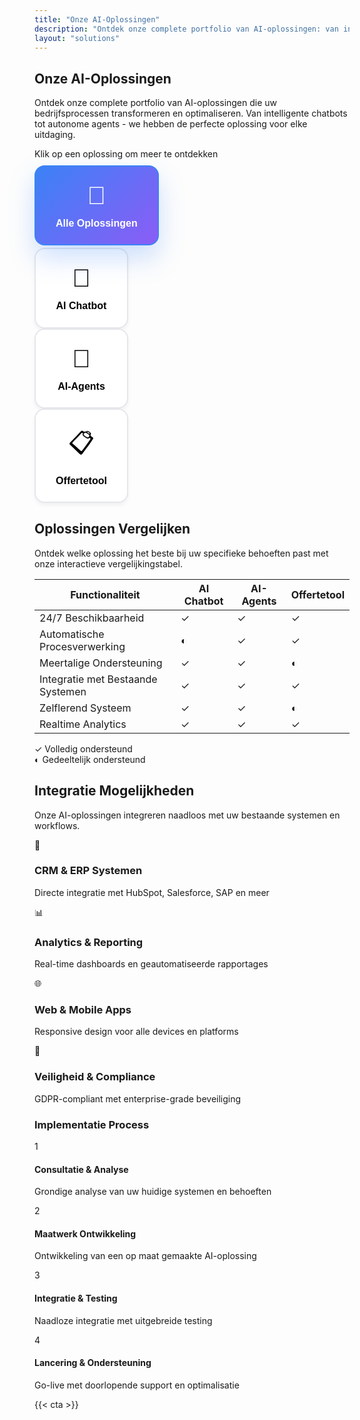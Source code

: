 ```yaml
---
title: "Onze AI-Oplossingen"
description: "Ontdek onze complete portfolio van AI-oplossingen: van intelligente chatbots tot autonome agents en slimme offertetools. Kies de perfecte oplossing voor uw bedrijf."
layout: "solutions"
---
```


<!-- Interactive Solutions Hero -->
<section class="py-20 bg-gradient-to-br from-blue-50 via-indigo-50 to-purple-50 overflow-hidden">
<div class="absolute inset-0 bg-grid-pattern opacity-10"></div>
<div class="container mx-auto px-4 sm:px-6 lg:px-8 max-w-7xl relative">
<div class="text-center mb-16">
<h1 class="text-5xl md:text-6xl font-bold text-gray-900 mb-6">
Onze <span class="text-transparent bg-clip-text bg-gradient-to-r from-blue-600 via-purple-600 to-indigo-600">AI-Oplossingen</span>
</h1>
<p class="text-xl md:text-2xl text-gray-600 max-w-4xl mx-auto mb-8 leading-relaxed">
Ontdek onze complete portfolio van AI-oplossingen die uw bedrijfsprocessen transformeren en optimaliseren. Van intelligente chatbots tot autonome agents - we hebben de perfecte oplossing voor elke uitdaging.
</p>
<p class="text-lg text-blue-600 font-semibold">Klik op een oplossing om meer te ontdekken</p>
</div>
</div>
</section>

<!-- Interactive Solutions Selector -->
<section class="py-20 bg-white">
<div class="container mx-auto px-4 sm:px-6 lg:px-8 max-w-7xl">
<div class="mb-16">
<div class="flex flex-wrap justify-center gap-6 mb-16">
<button class="solution-btn active" data-solution="all">
<span class="solution-icon">🌟</span>
<span class="solution-label">Alle Oplossingen</span>
</button>
<button class="solution-btn" data-solution="chatbot">
<span class="solution-icon">💬</span>
<span class="solution-label">AI Chatbot</span>
</button>
<button class="solution-btn" data-solution="agents">
<span class="solution-icon">🤖</span>
<span class="solution-label">AI-Agents</span>
</button>
<button class="solution-btn" data-solution="offertetool">
<span class="solution-icon">📋</span>
<span class="solution-label">Offertetool</span>
</button>
</div>
</div>

<!-- Solutions Grid -->
<div id="solutions-container" class="grid grid-cols-1 lg:grid-cols-3 gap-8">
<!-- Solutions will be dynamically populated -->
</div>
</div>
</section>

<!-- Comparison Table -->
<section class="py-20 bg-gradient-to-br from-gray-50 to-blue-50">
<div class="container mx-auto px-4 sm:px-6 lg:px-8 max-w-7xl">
<div class="text-center mb-16">
<h2 class="text-4xl font-bold text-gray-900 mb-6">Oplossingen Vergelijken</h2>
<p class="text-xl text-gray-600 max-w-3xl mx-auto">
Ontdek welke oplossing het beste bij uw specifieke behoeften past met onze interactieve vergelijkingstabel.
</p>
</div>

<div class="bg-white rounded-3xl shadow-xl overflow-hidden">
<div class="overflow-x-auto">
<table class="w-full">
<thead class="bg-gradient-to-r from-blue-500 to-purple-500 text-white">
<tr>
<th class="px-6 py-8 text-left font-semibold text-lg">Functionaliteit</th>
<th class="px-6 py-8 text-center font-semibold text-lg">AI Chatbot</th>
<th class="px-6 py-8 text-center font-semibold text-lg">AI-Agents</th>
<th class="px-6 py-8 text-center font-semibold text-lg">Offertetool</th>
</tr>
</thead>
<tbody class="divide-y divide-gray-200">
<tr class="hover:bg-gray-50 transition-colors">
<td class="px-6 py-6 font-medium text-gray-900">24/7 Beschikbaarheid</td>
<td class="px-6 py-6 text-center">
<span class="text-green-500 text-2xl">✓</span>
</td>
<td class="px-6 py-6 text-center">
<span class="text-green-500 text-2xl">✓</span>
</td>
<td class="px-6 py-6 text-center">
<span class="text-green-500 text-2xl">✓</span>
</td>
</tr>
<tr class="hover:bg-gray-50 transition-colors">
<td class="px-6 py-6 font-medium text-gray-900">Automatische Procesverwerking</td>
<td class="px-6 py-6 text-center">
<span class="text-orange-500 text-2xl">◐</span>
</td>
<td class="px-6 py-6 text-center">
<span class="text-green-500 text-2xl">✓</span>
</td>
<td class="px-6 py-6 text-center">
<span class="text-green-500 text-2xl">✓</span>
</td>
</tr>
<tr class="hover:bg-gray-50 transition-colors">
<td class="px-6 py-6 font-medium text-gray-900">Meertalige Ondersteuning</td>
<td class="px-6 py-6 text-center">
<span class="text-green-500 text-2xl">✓</span>
</td>
<td class="px-6 py-6 text-center">
<span class="text-green-500 text-2xl">✓</span>
</td>
<td class="px-6 py-6 text-center">
<span class="text-orange-500 text-2xl">◐</span>
</td>
</tr>
<tr class="hover:bg-gray-50 transition-colors">
<td class="px-6 py-6 font-medium text-gray-900">Integratie met Bestaande Systemen</td>
<td class="px-6 py-6 text-center">
<span class="text-green-500 text-2xl">✓</span>
</td>
<td class="px-6 py-6 text-center">
<span class="text-green-500 text-2xl">✓</span>
</td>
<td class="px-6 py-6 text-center">
<span class="text-green-500 text-2xl">✓</span>
</td>
</tr>
<tr class="hover:bg-gray-50 transition-colors">
<td class="px-6 py-6 font-medium text-gray-900">Zelflerend Systeem</td>
<td class="px-6 py-6 text-center">
<span class="text-green-500 text-2xl">✓</span>
</td>
<td class="px-6 py-6 text-center">
<span class="text-green-500 text-2xl">✓</span>
</td>
<td class="px-6 py-6 text-center">
<span class="text-orange-500 text-2xl">◐</span>
</td>
</tr>
<tr class="hover:bg-gray-50 transition-colors">
<td class="px-6 py-6 font-medium text-gray-900">Realtime Analytics</td>
<td class="px-6 py-6 text-center">
<span class="text-green-500 text-2xl">✓</span>
</td>
<td class="px-6 py-6 text-center">
<span class="text-green-500 text-2xl">✓</span>
</td>
<td class="px-6 py-6 text-center">
<span class="text-green-500 text-2xl">✓</span>
</td>
</tr>
</tbody>
</table>
</div>
</div>

<div class="mt-8 text-center">
<div class="flex justify-center items-center space-x-8 text-sm text-gray-600">
<div class="flex items-center">
<span class="text-green-500 text-xl mr-2">✓</span>
<span>Volledig ondersteund</span>
</div>
<div class="flex items-center">
<span class="text-orange-500 text-xl mr-2">◐</span>
<span>Gedeeltelijk ondersteund</span>
</div>
</div>
</div>
</div>
</section>

<!-- Integration Preview -->
<section class="py-20 bg-white">
<div class="container mx-auto px-4 sm:px-6 lg:px-8 max-w-7xl">
<div class="text-center mb-16">
<h2 class="text-4xl font-bold text-gray-900 mb-6">Integratie Mogelijkheden</h2>
<p class="text-xl text-gray-600 max-w-4xl mx-auto">
Onze AI-oplossingen integreren naadloos met uw bestaande systemen en workflows.
</p>
</div>

<div class="grid grid-cols-1 lg:grid-cols-2 gap-16 items-center">
<div class="space-y-8">
<div class="flex items-center space-x-4">
<div class="w-16 h-16 bg-blue-100 rounded-xl flex items-center justify-center">
<span class="text-blue-600 text-2xl">🔗</span>
</div>
<div>
<h3 class="text-xl font-bold text-gray-900">CRM & ERP Systemen</h3>
<p class="text-gray-600">Directe integratie met HubSpot, Salesforce, SAP en meer</p>
</div>
</div>

<div class="flex items-center space-x-4">
<div class="w-16 h-16 bg-green-100 rounded-xl flex items-center justify-center">
<span class="text-green-600 text-2xl">📊</span>
</div>
<div>
<h3 class="text-xl font-bold text-gray-900">Analytics & Reporting</h3>
<p class="text-gray-600">Real-time dashboards en geautomatiseerde rapportages</p>
</div>
</div>

<div class="flex items-center space-x-4">
<div class="w-16 h-16 bg-purple-100 rounded-xl flex items-center justify-center">
<span class="text-purple-600 text-2xl">🌐</span>
</div>
<div>
<h3 class="text-xl font-bold text-gray-900">Web & Mobile Apps</h3>
<p class="text-gray-600">Responsive design voor alle devices en platforms</p>
</div>
</div>

<div class="flex items-center space-x-4">
<div class="w-16 h-16 bg-orange-100 rounded-xl flex items-center justify-center">
<span class="text-orange-600 text-2xl">🔐</span>
</div>
<div>
<h3 class="text-xl font-bold text-gray-900">Veiligheid & Compliance</h3>
<p class="text-gray-600">GDPR-compliant met enterprise-grade beveiliging</p>
</div>
</div>
</div>

<div class="bg-gradient-to-br from-blue-50 to-purple-50 rounded-3xl p-12">
<h3 class="text-2xl font-bold text-gray-900 mb-6">Implementatie Process</h3>
<div class="space-y-4">
<div class="flex items-center">
<div class="w-8 h-8 bg-gradient-to-r from-blue-500 to-purple-500 rounded-full flex items-center justify-center text-white font-bold text-sm mr-4">1</div>
<div>
<h4 class="font-semibold text-gray-900">Consultatie & Analyse</h4>
<p class="text-gray-600 text-sm">Grondige analyse van uw huidige systemen en behoeften</p>
</div>
</div>

<div class="flex items-center">
<div class="w-8 h-8 bg-gradient-to-r from-blue-500 to-purple-500 rounded-full flex items-center justify-center text-white font-bold text-sm mr-4">2</div>
<div>
<h4 class="font-semibold text-gray-900">Maatwerk Ontwikkeling</h4>
<p class="text-gray-600 text-sm">Ontwikkeling van een op maat gemaakte AI-oplossing</p>
</div>
</div>

<div class="flex items-center">
<div class="w-8 h-8 bg-gradient-to-r from-blue-500 to-purple-500 rounded-full flex items-center justify-center text-white font-bold text-sm mr-4">3</div>
<div>
<h4 class="font-semibold text-gray-900">Integratie & Testing</h4>
<p class="text-gray-600 text-sm">Naadloze integratie met uitgebreide testing</p>
</div>
</div>

<div class="flex items-center">
<div class="w-8 h-8 bg-gradient-to-r from-blue-500 to-purple-500 rounded-full flex items-center justify-center text-white font-bold text-sm mr-4">4</div>
<div>
<h4 class="font-semibold text-gray-900">Lancering & Ondersteuning</h4>
<p class="text-gray-600 text-sm">Go-live met doorlopende support en optimalisatie</p>
</div>
</div>
</div>
</div>
</div>
</div>
</section>

<style>
.bg-grid-pattern {
    background-image: 
        linear-gradient(rgba(59, 130, 246, 0.1) 1px, transparent 1px),
        linear-gradient(90deg, rgba(59, 130, 246, 0.1) 1px, transparent 1px);
    background-size: 20px 20px;
}

.solution-btn {
    display: flex;
    flex-direction: column;
    align-items: center;
    padding: 1.5rem 2rem;
    background: white;
    border: 2px solid #e5e7eb;
    border-radius: 1rem;
    transition: all 0.3s ease;
    cursor: pointer;
    min-width: 150px;
    box-shadow: 0 4px 6px rgba(0, 0, 0, 0.05);
}

.solution-btn:hover {
    border-color: #3b82f6;
    transform: translateY(-4px);
    box-shadow: 0 20px 40px rgba(59, 130, 246, 0.15);
}

.solution-btn.active {
    background: linear-gradient(135deg, #3b82f6, #8b5cf6);
    color: white;
    border-color: #3b82f6;
    transform: translateY(-4px);
    box-shadow: 0 20px 40px rgba(59, 130, 246, 0.25);
}

.solution-icon {
    font-size: 2.5rem;
    margin-bottom: 0.75rem;
}

.solution-label {
    font-size: 1rem;
    font-weight: 600;
    text-align: center;
    line-height: 1.2;
}

.solution-card {
    background: white;
    border-radius: 1.5rem;
    padding: 2.5rem;
    box-shadow: 0 10px 30px rgba(0, 0, 0, 0.1);
    border: 1px solid #e5e7eb;
    transition: all 0.3s ease;
    opacity: 0;
    transform: translateY(20px);
    animation: fadeInUp 0.6s ease forwards;
    height: 100%;
}

.solution-card:hover {
    transform: translateY(-8px);
    box-shadow: 0 25px 50px rgba(0, 0, 0, 0.15);
}

@keyframes fadeInUp {
    to {
        opacity: 1;
        transform: translateY(0);
    }
}

.feature-item {
    display: flex;
    align-items: center;
    padding: 0.75rem;
    margin-bottom: 0.5rem;
    background: #f8fafc;
    border-radius: 0.75rem;
    transition: all 0.3s ease;
}

.feature-item:hover {
    background: #e2e8f0;
    transform: translateX(8px);
}

.feature-icon {
    width: 10px;
    height: 10px;
    background: currentColor;
    border-radius: 50%;
    margin-right: 1rem;
    flex-shrink: 0;
}

.cta-button {
    display: inline-flex;
    align-items: center;
    justify-content: center;
    padding: 1rem 2rem;
    background: linear-gradient(135deg, #3b82f6, #8b5cf6);
    color: white;
    text-decoration: none;
    border-radius: 0.75rem;
    font-weight: 600;
    transition: all 0.3s ease;
    box-shadow: 0 4px 15px rgba(59, 130, 246, 0.3);
}

.cta-button:hover {
    transform: translateY(-2px);
    box-shadow: 0 8px 25px rgba(59, 130, 246, 0.4);
}

.cta-button svg {
    margin-left: 0.5rem;
    width: 1.25rem;
    height: 1.25rem;
}
</style>

<script>
// Solutions data
const solutionsData = {
    chatbot: {
        title: "AI Chatbot",
        subtitle: "24/7 Intelligente Klantenservice",
        icon: "💬",
        color: "purple",
        description: "Revolutioneer uw klantenservice met geavanceerde AI-chatbots die natuurlijke gesprekken voeren, vragen beantwoorden en klanten helpen - 24 uur per dag, 7 dagen per week.",
        features: [
            "Natuurlijke taalverwerking",
            "24/7 beschikbaarheid",
            "Meertalige ondersteuning",
            "CRM & helpdesk integratie",
            "Contextbewuste gesprekken",
            "Automatische escalatie"
        ],
        benefits: [
            { metric: "85%", label: "Minder klantenservice tickets" },
            { metric: "24/7", label: "Continue beschikbaarheid" },
            { metric: "90%", label: "Klanttevredenheid" }
        ],
        useCases: [
            "Veelgestelde vragen beantwoorden",
            "Eerste-lijn klantenservice",
            "Leadgeneratie en kwalificatie",
            "Afspraak planning",
            "Product informatie verstrekken"
        ],
        link: "/oplossingen/ai-chatbot/"
    },
    agents: {
        title: "AI-Agents",
        subtitle: "Autonome Procesautomatisering",
        icon: "🤖",
        color: "cyan",
        description: "Intelligente agents die complexe bedrijfstaken autonoom uitvoeren, van data-analyse tot workflow-automatisering. Zelflerend en zelfstandig handelend.",
        features: [
            "Autonome besluitvorming",
            "Workflow automatisering",
            "Realtime data analyse",
            "Machine learning optimalisatie",
            "Multi-systeem integratie",
            "Zelfverbeterende algoritmen"
        ],
        benefits: [
            { metric: "70%", label: "Procesefficiëntie verbetering" },
            { metric: "95%", label: "Foutreductie" },
            { metric: "3x", label: "Snellere doorlooptijd" }
        ],
        useCases: [
            "Automatische data verwerking",
            "Intelligente documentanalyse",
            "Voorspellende analyses",
            "Workflow optimalisatie",
            "Complexe besluitvorming"
        ],
        link: "/oplossingen/ai-agents/"
    },
    offertetool: {
        title: "Intelligente Offertetool",
        subtitle: "Geautomatiseerde Offerteprocessen",
        icon: "📋",
        color: "green",
        description: "Genereer automatisch professionele, gepersonaliseerde offertes op basis van klantgegevens, marktanalyse en uw bedrijfslogica. Verhoog uw conversiepercentages significant.",
        features: [
            "Automatische offerte generatie",
            "Dynamische prijsberekening",
            "Klant personalisatie",
            "Template management",
            "Goedkeuringsworkflows",
            "Performance tracking"
        ],
        benefits: [
            { metric: "75%", label: "Snellere offertes" },
            { metric: "40%", label: "Hogere conversie" },
            { metric: "60%", label: "Minder administratie" }
        ],
        useCases: [
            "B2B offertes automatiseren",
            "Prijsberekeningen optimaliseren",
            "Klantspecifieke offertes",
            "Goedkeuringsprocessen",
            "Conversie tracking"
        ],
        link: "/oplossingen/offertetool/"
    }
};

// Color themes
const colorThemes = {
    purple: {
        bg: "bg-purple-100",
        text: "text-purple-600",
        gradient: "from-purple-500 to-indigo-500"
    },
    cyan: {
        bg: "bg-cyan-100", 
        text: "text-cyan-600",
        gradient: "from-cyan-500 to-blue-500"
    },
    green: {
        bg: "bg-green-100",
        text: "text-green-600", 
        gradient: "from-green-500 to-emerald-500"
    }
};

// Initialize solutions page
document.addEventListener('DOMContentLoaded', function() {
    const container = document.getElementById('solutions-container');
    const buttons = document.querySelectorAll('.solution-btn');
    
    // Create solution card HTML
    function createSolutionCard(key, solution) {
        const theme = colorThemes[solution.color];
        
        return `
            <div class="solution-card" data-solution="${key}">
                <div class="flex items-center mb-6">
                    <div class="w-20 h-20 ${theme.bg} rounded-2xl flex items-center justify-center mr-6">
                        <span class="text-3xl">${solution.icon}</span>
                    </div>
                    <div>
                        <h3 class="text-2xl font-bold text-gray-900">${solution.title}</h3>
                        <p class="${theme.text} font-medium">${solution.subtitle}</p>
                    </div>
                </div>
                
                <p class="text-gray-600 text-lg mb-8 leading-relaxed">${solution.description}</p>
                
                <div class="mb-8">
                    <h4 class="text-lg font-semibold text-gray-900 mb-4">Kernfuncties:</h4>
                    <div class="space-y-2">
                        ${solution.features.map(feature => `
                            <div class="feature-item">
                                <div class="feature-icon ${theme.text}"></div>
                                <span class="text-sm text-gray-700">${feature}</span>
                            </div>
                        `).join('')}
                    </div>
                </div>
                
                <div class="mb-8">
                    <h4 class="text-lg font-semibold text-gray-900 mb-4">Resultaten:</h4>
                    <div class="grid grid-cols-3 gap-4">
                        ${solution.benefits.map(benefit => `
                            <div class="text-center p-4 bg-gray-50 rounded-lg">
                                <div class="text-2xl font-bold ${theme.text} mb-1">${benefit.metric}</div>
                                <div class="text-xs text-gray-600">${benefit.label}</div>
                            </div>
                        `).join('')}
                    </div>
                </div>
                
                <div class="mt-auto">
                    <a href="${solution.link}" class="cta-button bg-gradient-to-r ${theme.gradient} w-full">
                        Meer Informatie
                        <svg fill="none" stroke="currentColor" viewBox="0 0 24 24">
                            <path stroke-linecap="round" stroke-linejoin="round" stroke-width="2" d="M17 8l4 4m0 0l-4 4m4-4H3"></path>
                        </svg>
                    </a>
                </div>
            </div>
        `;
    }
    
    // Render solutions
    function renderSolutions(filter = 'all') {
        container.innerHTML = '';
        
        Object.entries(solutionsData).forEach(([key, solution]) => {
            if (filter === 'all' || filter === key) {
                const cardHTML = createSolutionCard(key, solution);
                container.insertAdjacentHTML('beforeend', cardHTML);
            }
        });
    }
    
    // Handle button clicks
    buttons.forEach(button => {
        button.addEventListener('click', function() {
            const solution = this.dataset.solution;
            
            // Update active state
            buttons.forEach(btn => btn.classList.remove('active'));
            this.classList.add('active');
            
            // Render filtered solutions
            renderSolutions(solution);
        });
    });
    
    // Initial render
    renderSolutions();
});
</script>

{{< cta >}}